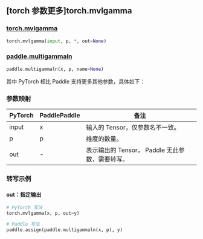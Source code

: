 ## [torch 参数更多]torch.mvlgamma

### [torch.mvlgamma](https://pytorch.org/docs/stable/generated/torch.mvlgamma.html)

```python
torch.mvlgamma(input, p, *, out=None)
```

### [paddle.multigammaln](https://github.com/PaddlePaddle/Paddle/blob/be090bd0bc9ac7a8595296c316b3a6ed3dc60ba6/python/paddle/tensor/math.py#L5099)

```python
paddle.multigammaln(x, p, name=None)
```

其中 PyTorch 相比 Paddle 支持更多其他参数，具体如下：

### 参数映射

| PyTorch | PaddlePaddle | 备注                                            |
| ------- | ------------ | ----------------------------------------------- |
| input   | x            | 输入的 Tensor，仅参数名不一致。                 |
| p       | p            | 维度的数量。                                    |
| out     | -            | 表示输出的 Tensor， Paddle 无此参数，需要转写。 |

### 转写示例

#### out：指定输出

```python
# PyTorch 写法
torch.mvlgamma(x, p, out=y)

# Paddle 写法
paddle.assign(paddle.multigammaln(x, p), y)
```
